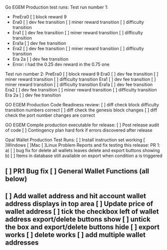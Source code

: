 Go EGEM Production test runs:
Test run number 1:
- PreEra0 	[ ] block reward 9
- Era0 		[ ] dev fee transition [ ] miner reward transition [ ] difficulty transition
- Era1		[ ] dev fee transition [ ] miner reward transition [ ] difficulty transition
- Era1a 		[ ] dev fee transition
- Era2 		[ ] dev fee transition [ ] miner reward transition [ ] difficulty transition
- Era 2a 		[ ] dev fee transition
- Error: i had the 0.25 dev reward in the 0.75 one

Test run number 2:
PreEra0 	[ ] block reward 9
Era0 		[ ] dev fee transition [ ] miner reward transition [ ] difficulty transition
Era1 		[ ] dev fee transition [ ] miner reward transition [ ] difficulty transition
Era1a 		[ ] dev fee transition
Era2 		[ ] dev fee transition [ ] miner reward transition [ ] difficulty transition
Era 2a 		[ ] dev fee transition


GO EGEM Production Code Readiness review:
[ ] diff check block difficulty transition numbers correct
[ ] diff check the genesis block changes
[ ] diff check the port number changes are correct


GO EGEM Compile production executable for release:
[ ] Post release audit of code
[ ] Contingency plan hard fork if errors discovered after release

Opal Wallet Production Test Runs:
[ ] Install instruction set working
	[ ]Windows
	[ ]Mac
	[ ]Linux
Problem Reports and fix testing this release:
PR 1:
a)	[ ] bug fix for delete all wallets leaves delete and export buttons showing
b)	[ ] Items in database still available on export when condition a is triggered

[ ] PR1 Bug fix 
[ ] General Wallet Functions (all below)
---------------------
[ ] Add wallet address and hit account wallet address displays in top area
[ ] Update price of wallet address
[ ] tick the checkbox left of wallet address export/delete buttons show
[ ] untick the box and export/delete buttons hide
[ ] export works
[ ] delete works
[ ] add multiple wallet addresses
-----------------------

